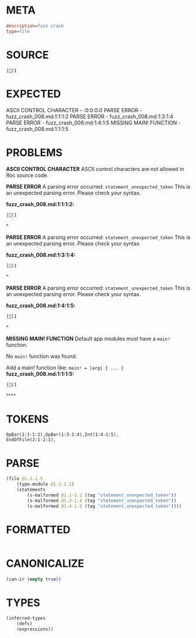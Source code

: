 # META
~~~ini
description=fuzz crash
type=file
~~~
# SOURCE
~~~roc
||1
~~~
# EXPECTED
ASCII CONTROL CHARACTER - :0:0:0:0
PARSE ERROR - fuzz_crash_008.md:1:1:1:2
PARSE ERROR - fuzz_crash_008.md:1:3:1:4
PARSE ERROR - fuzz_crash_008.md:1:4:1:5
MISSING MAIN! FUNCTION - fuzz_crash_008.md:1:1:1:5
# PROBLEMS
**ASCII CONTROL CHARACTER**
ASCII control characters are not allowed in Roc source code.



**PARSE ERROR**
A parsing error occurred: `statement_unexpected_token`
This is an unexpected parsing error. Please check your syntax.

**fuzz_crash_008.md:1:1:1:2:**
```roc
||1
```
^


**PARSE ERROR**
A parsing error occurred: `statement_unexpected_token`
This is an unexpected parsing error. Please check your syntax.

**fuzz_crash_008.md:1:3:1:4:**
```roc
||1
```
  ^


**PARSE ERROR**
A parsing error occurred: `statement_unexpected_token`
This is an unexpected parsing error. Please check your syntax.

**fuzz_crash_008.md:1:4:1:5:**
```roc
||1
```
   ^


**MISSING MAIN! FUNCTION**
Default app modules must have a `main!` function.

No `main!` function was found.

Add a main! function like:
`main! = |arg| { ... }`
**fuzz_crash_008.md:1:1:1:5:**
```roc
||1
```
^^^^


# TOKENS
~~~zig
OpBar(1:1-1:2),OpBar(1:3-1:4),Int(1:4-1:5),
EndOfFile(2:1-2:1),
~~~
# PARSE
~~~clojure
(file @1.1-1.5
	(type-module @1.1-1.2)
	(statements
		(s-malformed @1.1-1.2 (tag "statement_unexpected_token"))
		(s-malformed @1.3-1.4 (tag "statement_unexpected_token"))
		(s-malformed @1.4-1.5 (tag "statement_unexpected_token"))))
~~~
# FORMATTED
~~~roc
~~~
# CANONICALIZE
~~~clojure
(can-ir (empty true))
~~~
# TYPES
~~~clojure
(inferred-types
	(defs)
	(expressions))
~~~
